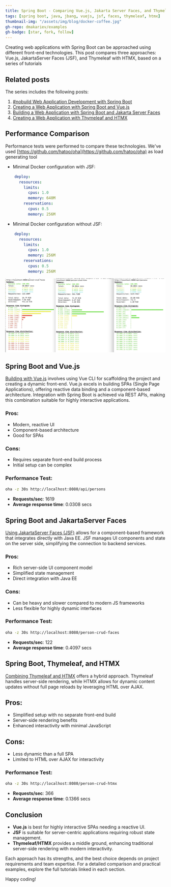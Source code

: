 ```yaml
---
title: Spring Boot - Comparing Vue.js, Jakarta Server Faces, and Thymeleaf/HTMX
tags: [spring boot, java, jbang, vuejs, jsf, faces, thymeleaf, htmx]
thumbnail-img: "/assets/img/blog/docker-coffee.jpg"
gh-repo: dmakariev/examples
gh-badge: [star, fork, follow]
---
```


Creating web applications with Spring Boot can be approached using different front-end technologies. This post compares three approaches: Vue.js, JakartaServer Faces (JSF), and Thymeleaf with HTMX, based on a series of tutorials 

## Related posts 
The series includes the following posts:

1. [#nobuild Web Application Development with Spring Boot](https://www.makariev.com/blog/nobuild-web-spring-boot/)
2. [Creating a Web Application with Spring Boot and Vue.js](https://www.makariev.com/blog/nobuild-web-spring-boot-vuejs/)
3. [Building a Web Application with Spring Boot and Jakarta Server Faces](https://www.makariev.com/blog/nobuild-web-spring-boot-faces/)
4. [Creating a Web Application with Thymeleaf and HTMX
](https://www.makariev.com/blog/nobuild-web-spring-boot-thymeleaf-htmx/)

## Performance Comparison

Performance tests were performed to compare these technologies. 
We've used [https://github.com/hatoo/oha](https://github.com/hatoo/oha) as load generating tool

* Minimal Docker configuration with JSF: 
```yaml
    deploy:
      resources:
        limits:
          cpus: 1.0
          memory: 640M
        reservations:
          cpus: 0.5
          memory: 256M 
```

* Minimal Docker configuration without JSF: 
```yaml
    deploy:
      resources:
        limits:
          cpus: 1.0
          memory: 256M
        reservations:
          cpus: 0.5
          memory: 256M 
```

[![Performance Comparison!](/assets/img/blog/nobuild-web-spring-boot-compare.jpg)](/assets/img/blog/nobuild-web-spring-boot-compare.jpg)

## Spring Boot and Vue.js

[Building with Vue.js](https://www.makariev.com/blog/nobuild-web-spring-boot-vuejs/) involves using Vue CLI for scaffolding the project and creating a dynamic front-end. Vue.js excels in building SPAs (Single Page Applications), offering reactive data binding and a component-based architecture. Integration with Spring Boot is achieved via REST APIs, making this combination suitable for highly interactive applications.

### Pros:

* Modern, reactive UI
* Component-based architecture
* Good for SPAs

### Cons:

* Requires separate front-end build process
* Initial setup can be complex

### Performance Test: 
```bash 
oha -z 30s http://localhost:8080/api/persons
```
* **Requests/sec**: 1619 
* **Average response time**: 0.0308 secs

## Spring Boot and JakartaServer Faces
[Using JakartaServer Faces (JSF)](https://www.makariev.com/blog/nobuild-web-spring-boot-faces/) allows for a component-based framework that integrates directly with Java EE. JSF manages UI components and state on the server side, simplifying the connection to backend services.

### Pros:

* Rich server-side UI component model
* Simplified state management
* Direct integration with Java EE

### Cons:

* Can be heavy and slower compared to modern JS frameworks
* Less flexible for highly dynamic interfaces

### Performance Test: 
```bash
oha -z 30s http://localhost:8080/person-crud-faces
```
* **Requests/sec**: 122
* **Average response time**: 0.4097 secs

## Spring Boot, Thymeleaf, and HTMX
[Combining Thymeleaf and HTMX](https://www.makariev.com/blog/nobuild-web-spring-boot-thymeleaf-htmx/) offers a hybrid approach. Thymeleaf handles server-side rendering, while HTMX allows for dynamic content updates without full page reloads by leveraging HTML over AJAX.

## Pros:

* Simplified setup with no separate front-end build
* Server-side rendering benefits
* Enhanced interactivity with minimal JavaScript

## Cons:

* Less dynamic than a full SPA
* Limited to HTML over AJAX for interactivity

### Performance Test: 
```bash 
oha -z 30s http://localhost:8080/person-crud-htmx
```
* **Requests/sec**: 366
* **Average response time**: 0.1366 secs


## Conclusion
* **Vue.js** is best for highly interactive SPAs needing a reactive UI.
* **JSF** is suitable for server-centric applications requiring robust state management.
* **Thymeleaf/HTMX** provides a middle ground, enhancing traditional server-side rendering with modern interactivity.

Each approach has its strengths, and the best choice depends on project requirements and team expertise. For a detailed comparison and practical examples, explore the full tutorials linked in each section.

Happy coding!
